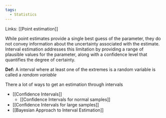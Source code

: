 ```yaml
---
tags:
  - Statistics
---
```

Links: [[Point estimation]]

While point estimates provide a single best guess of the parameter, they do not convey information about the uncertainty associated with the estimate. Interval estimation addresses this limitation by providing a range of plausible values for the parameter, along with a confidence level that quantifies the degree of certainty.

**Def:** A interval where at least one of the extremes is a random variable is called a *random variable*

There a lot of ways to get an estimation through intervals
- [[Confidence Intervals]]
	- [[Confidence Intervals for normal samples]]
- [[Confidence Intervals for large samples]]
- [[Bayesian Approach to Interval Estimation]]